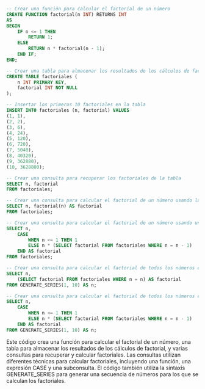 ```sql
-- Crear una función para calcular el factorial de un número
CREATE FUNCTION factorial(n INT) RETURNS INT
AS
BEGIN
    IF n <= 1 THEN
        RETURN 1;
    ELSE
        RETURN n * factorial(n - 1);
    END IF;
END;

-- Crear una tabla para almacenar los resultados de los cálculos de factorial
CREATE TABLE factoriales (
    n INT PRIMARY KEY,
    factorial INT NOT NULL
);

-- Insertar los primeros 10 factoriales en la tabla
INSERT INTO factoriales (n, factorial) VALUES
(1, 1),
(2, 2),
(3, 6),
(4, 24),
(5, 120),
(6, 720),
(7, 5040),
(8, 40320),
(9, 362880),
(10, 3628800);

-- Crear una consulta para recuperar los factoriales de la tabla
SELECT n, factorial
FROM factoriales;

-- Crear una consulta para calcular el factorial de un número usando la función
SELECT n, factorial(n) AS factorial
FROM factoriales;

-- Crear una consulta para calcular el factorial de un número usando una expresión CASE
SELECT n,
    CASE
        WHEN n <= 1 THEN 1
        ELSE n * (SELECT factorial FROM factoriales WHERE n = n - 1)
    END AS factorial
FROM factoriales;

-- Crear una consulta para calcular el factorial de todos los números entre 1 y 10
SELECT n,
    (SELECT factorial FROM factoriales WHERE n = n) AS factorial
FROM GENERATE_SERIES(1, 10) AS n;

-- Crear una consulta para calcular el factorial de todos los números entre 1 y 10 usando una expresión CASE
SELECT n,
    CASE
        WHEN n <= 1 THEN 1
        ELSE n * (SELECT factorial FROM factoriales WHERE n = n - 1)
    END AS factorial
FROM GENERATE_SERIES(1, 10) AS n;
```

Este código crea una función para calcular el factorial de un número, una tabla para almacenar los resultados de los cálculos de factorial, y varias consultas para recuperar y calcular factoriales. Las consultas utilizan diferentes técnicas para calcular factoriales, incluyendo una función, una expresión CASE y una subconsulta. El código también utiliza la sintaxis GENERATE_SERIES para generar una secuencia de números para los que se calculan los factoriales.